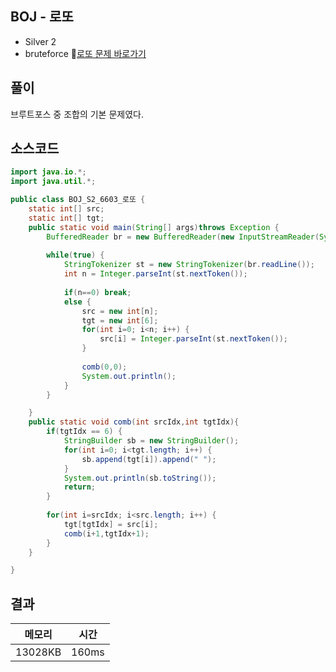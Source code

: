 ## BOJ - 로또 
- Silver 2 
- bruteforce 
🔗[로또 문제 바로가기](https://www.acmicpc.net/problem/6603)



## 풀이

브루트포스 중 조합의 기본 문제였다.

## 소스코드
~~~java
import java.io.*;
import java.util.*;

public class BOJ_S2_6603_로또 {
	static int[] src;
	static int[] tgt;
	public static void main(String[] args)throws Exception {
		BufferedReader br = new BufferedReader(new InputStreamReader(System.in));
		
		while(true) {
			StringTokenizer st = new StringTokenizer(br.readLine());
			int n = Integer.parseInt(st.nextToken());
			
			if(n==0) break;
			else {
				src = new int[n];
				tgt = new int[6];
				for(int i=0; i<n; i++) {
					src[i] = Integer.parseInt(st.nextToken());
				}
				
				comb(0,0);
				System.out.println();
			}
		}

	}
	public static void comb(int srcIdx,int tgtIdx){
		if(tgtIdx == 6) {
			StringBuilder sb = new StringBuilder();
			for(int i=0; i<tgt.length; i++) {
				sb.append(tgt[i]).append(" ");
			}
			System.out.println(sb.toString());
			return;
		}
		
		for(int i=srcIdx; i<src.length; i++) {
			tgt[tgtIdx] = src[i];
			comb(i+1,tgtIdx+1);
		}
	}

}

~~~

## 결과 

| 메모리  | 시간 |
|----|----|
|13028KB	|160ms|